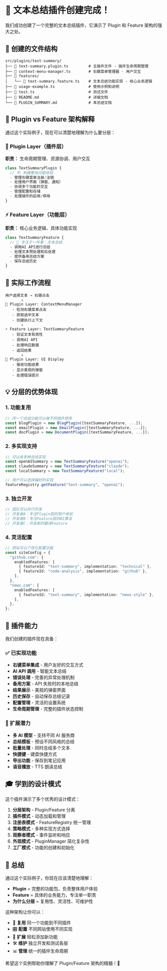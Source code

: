 # 🎉 文本总结插件创建完成！

我们成功创建了一个完整的文本总结插件，它演示了 Plugin 和 Feature 架构的强大之处。

## 📁 创建的文件结构

```
src/plugins/text-summary/
├── 📄 text-summary.plugin.ts         # 主插件文件 - 插件生命周期管理
├── 📄 context-menu-manager.ts        # 右键菜单管理器 - 用户交互
├── 📁 features/
│   └── 📄 text-summary.feature.ts    # 文本总结功能实现 - 核心业务逻辑
├── 📄 usage-example.ts               # 使用示例和说明
├── 📄 test.ts                        # 测试文件
├── 📄 README.md                      # 详细文档
└── 📄 PLUGIN_SUMMARY.md              # 本总结文档
```

## 🎯 Plugin vs Feature 架构解释

通过这个实际例子，现在可以清楚地理解为什么要分层：

### 🔌 Plugin Layer（插件层）

**职责：** 生命周期管理、资源协调、用户交互

```typescript
class TextSummaryPlugin {
  // 🏗️ 构建整体功能体验
  - 管理右键菜单注册/注销
  - 处理用户界面（弹窗、通知）
  - 协调多个功能的交互
  - 管理配置和存储
  - 处理插件的启用/停用
}
```

### ⚡ Feature Layer（功能层）

**职责：** 核心业务逻辑、具体功能实现

```typescript
class TextSummaryFeature {
  // 🎯 专注于一件事：文本总结
  - 调用AI API进行总结
  - 处理文本预处理和后处理
  - 提供备用总结方案
  - 保存总结历史
}
```

## 🔄 实际工作流程

```
用户选择文本 → 右键点击
       ↓
🔌 Plugin Layer: ContextMenuManager
   - 检测右键菜单点击
   - 获取选中文本
   - 创建执行上下文
       ↓
⚡ Feature Layer: TextSummaryFeature
   - 验证文本有效性
   - 调用AI API
   - 处理响应数据
   - 返回结果
       ↓
🔌 Plugin Layer: UI Display
   - 接收功能结果
   - 显示美观的弹窗
   - 处理错误提示
```

## 💡 分层的优势体现

### 1. **功能复用**

```typescript
// 同一个总结功能可以被不同插件使用
const blogPlugin = new BlogPlugin([textSummaryFeature, ...]);
const emailPlugin = new EmailPlugin([textSummaryFeature, ...]);
const docPlugin = new DocumentPlugin([textSummaryFeature, ...]);
```

### 2. **多实现支持**

```typescript
// 可以有多种总结实现
const openAISummary = new TextSummaryFeature("openai");
const claudeSummary = new TextSummaryFeature("claude");
const localSummary = new TextSummaryFeature("local");

// 用户可以选择偏好的实现
featureRegistry.getFeature("text-summary", "openai");
```

### 3. **独立开发**

```typescript
// 团队可以并行开发
// 开发者A：专注Plugin层的用户体验
// 开发者B：专注Feature层的AI算法
// 开发者C：开发新的翻译Feature
```

### 4. **灵活配置**

```typescript
// 网站可以个性化配置功能
const siteConfig = {
  "github.com": {
    enabledFeatures: [
      { featureId: "text-summary", implementation: "technical" },
      { featureId: "code-analysis", implementation: "github" },
    ],
  },
  "news.com": {
    enabledFeatures: [
      { featureId: "text-summary", implementation: "news-style" },
    ],
  },
};
```

## 🚀 插件能力

我们创建的插件现在具备：

### ✅ 已实现功能

- **右键菜单集成** - 用户友好的交互方式
- **AI API 调用** - 智能文本总结
- **错误处理** - 完善的异常处理机制
- **备用方案** - API 失败时的本地总结
- **结果展示** - 美观的弹窗界面
- **历史保存** - 自动保存总结记录
- **配置管理** - 灵活的设置系统
- **生命周期管理** - 完整的插件状态控制

### 🎯 扩展潜力

- **多 AI 模型** - 支持不同 AI 服务商
- **总结模板** - 预设不同风格的总结
- **批量处理** - 同时总结多个文本
- **快捷键** - 键盘快捷方式
- **导出功能** - 保存到笔记应用
- **语音播放** - TTS 朗读总结

## 🎓 学到的设计模式

这个插件演示了多个优秀的设计模式：

1. **分层架构** - Plugin/Feature 分离
2. **插件模式** - 动态加载和管理
3. **注册表模式** - FeatureRegistry 统一管理
4. **策略模式** - 多种实现方式选择
5. **观察者模式** - 事件监听和响应
6. **外观模式** - PluginManager 简化复杂性
7. **工厂模式** - 功能的创建和初始化

## 🎉 总结

通过这个实际例子，你现在应该清楚地理解：

- **Plugin** = 完整的功能包，负责整体用户体验
- **Feature** = 具体的业务能力，专注单一职责
- **为什么分层** = 复用性、灵活性、可维护性

这种架构让你可以：

- 🔄 **复用** 同一个功能到不同插件
- 🎛️ **配置** 不同网站使用不同实现
- 🚀 **扩展** 轻松添加新功能
- 🛠️ **维护** 独立开发和测试各层
- 📊 **管理** 统一的插件生命周期

希望这个实例帮助你理解了 Plugin/Feature 架构的精髓！🚀
